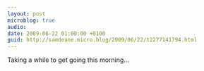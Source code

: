 ```yaml
---
layout: post
microblog: true
audio: 
date: 2009-06-22 01:00:00 +0100
guid: http://samdeane.micro.blog/2009/06/22/t2277141794.html
---
```

Taking a while to get going this morning...
